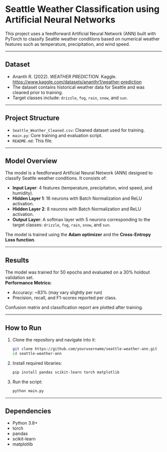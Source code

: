 # Seattle Weather Classification using Artificial Neural Networks

This project uses a feedforward Artificial Neural Network (ANN) built with PyTorch to classify Seattle weather conditions based on numerical weather features such as temperature, precipitation, and wind speed.

---

## Dataset

- Ananth R. (2022). *WEATHER PREDICTION*. Kaggle. https://www.kaggle.com/datasets/ananthr1/weather-prediction
- The dataset contains historical weather data for Seattle and was cleaned prior to training.
- Target classes include: `drizzle`, `fog`, `rain`, `snow`, and `sun`.

---

## Project Structure

- `Seattle_Weather_Cleaned.csv`: Cleaned dataset used for training.
- `main.py`: Core training and evaluation script.
- `README.md`: This file.

---

## Model Overview

The model is a feedforward Artificial Neural Network (ANN) designed to classify Seattle weather conditions. It consists of:

- **Input Layer**: 4 features (temperature, precipitation, wind speed, and humidity).
- **Hidden Layer 1**: 16 neurons with Batch Normalization and ReLU activation.
- **Hidden Layer 2**: 8 neurons with Batch Normalization and ReLU activation.
- **Output Layer**: A softmax layer with 5 neurons corresponding to the target classes: `drizzle`, `fog`, `rain`, `snow`, and `sun`.

The model is trained using the **Adam optimizer** and the **Cross-Entropy Loss function**.

---

## Results

The model was trained for 50 epochs and evaluated on a 30% holdout validation set.  
**Performance Metrics:**
- Accuracy: ~83% (may vary slightly per run)
- Precision, recall, and F1-scores reported per class.

Confusion matrix and classification report are plotted after training.

---

## How to Run

1. Clone the repository and navigate into it:
   ```bash
   git clone https://github.com/yourusername/seattle-weather-ann.git
   cd seattle-weather-ann
   ```
2. Install required libraries:
   ```bash
   pip install pandas scikit-learn torch matplotlib
   ```
3. Run the script:
   ```bash
   python main.py
   ```

---

## Dependencies

- Python 3.8+
- torch
- pandas
- scikit-learn
- matplotlib

